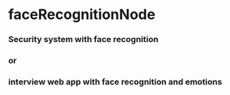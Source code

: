 # faceRecognitionNode

### Security system with face recognition

### or

### interview web app with face recognition and emotions

